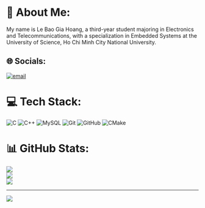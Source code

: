 # 💫 About Me:
My name is Le Bao Gia Hoang, a third-year student majoring in Electronics and Telecommunications, with a specialization in Embedded Systems at the University of Science, Ho Chi Minh City National University.


## 🌐 Socials:
[![email](https://img.shields.io/badge/Email-D14836?logo=gmail&logoColor=white)](mailto:hoanglegia.work@gmail.com) 

# 💻 Tech Stack:
![C](https://img.shields.io/badge/c-%2300599C.svg?style=for-the-badge&logo=c&logoColor=white) ![C++](https://img.shields.io/badge/c++-%2300599C.svg?style=for-the-badge&logo=c%2B%2B&logoColor=white) ![MySQL](https://img.shields.io/badge/mysql-4479A1.svg?style=for-the-badge&logo=mysql&logoColor=white) ![Git](https://img.shields.io/badge/git-%23F05033.svg?style=for-the-badge&logo=git&logoColor=white) ![GitHub](https://img.shields.io/badge/github-%23121011.svg?style=for-the-badge&logo=github&logoColor=white) ![CMake](https://img.shields.io/badge/CMake-%23008FBA.svg?style=for-the-badge&logo=cmake&logoColor=white)
# 📊 GitHub Stats:
![](https://github-readme-stats.vercel.app/api?username=baogiahoangle&theme=dark&hide_border=true&include_all_commits=false&count_private=false)<br/>
![](https://nirzak-streak-stats.vercel.app/?user=baogiahoangle&theme=dark&hide_border=true)<br/>
![](https://github-readme-stats.vercel.app/api/top-langs/?username=baogiahoangle&theme=dark&hide_border=true&include_all_commits=false&count_private=false&layout=compact)

---
[![](https://visitcount.itsvg.in/api?id=baogiahoangle&icon=0&color=0)](https://visitcount.itsvg.in)

<!-- Proudly created with GPRM ( https://gprm.itsvg.in ) -->
